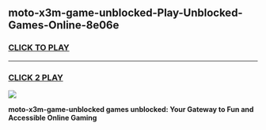 
## moto-x3m-game-unblocked-Play-Unblocked-Games-Online-8e06e
<h3>
<a href="https://premium76.site?title=moto-x3m-game-unblocked&ref=25A">CLICK TO PLAY</a></h3>
<hr>

<h3>
<a href="https://premium76.site?title=moto-x3m-game-unblocked&ref=25A">CLICK 2 PLAY</a>
  
</h3>

<a href="https://premium76.site?title=moto-x3m-game-unblocked&ref=25A"><img src="https://clearcache.store/games.png"></a>


**moto-x3m-game-unblocked games unblocked: Your Gateway to Fun and Accessible Online Gaming**
